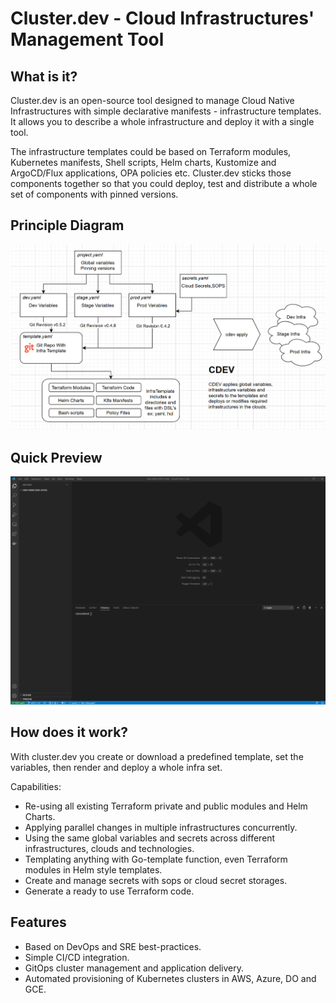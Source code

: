 # Cluster.dev - Cloud Infrastructures' Management Tool

## What is it?

Cluster.dev is an open-source tool designed to manage Cloud Native Infrastructures with simple declarative manifests - infrastructure templates. It allows you to describe a whole infrastructure and deploy it with a single tool.

The infrastructure templates could be based on Terraform modules, Kubernetes manifests, Shell scripts, Helm charts, Kustomize and ArgoCD/Flux applications, OPA policies etc. Cluster.dev sticks those components together so that you could deploy, test and distribute a whole set of components with pinned versions.

## Principle Diagram

![cdev diagram](./images/cdev-base-diagram.png)

## Quick Preview

![demo video cdev](./images/demo.gif)

## How does it work?

With cluster.dev you create or download a predefined template, set the variables, then render and deploy a whole infra set.

Capabilities:

- Re-using all existing Terraform private and public modules and Helm Charts.
- Applying parallel changes in multiple infrastructures concurrently.
- Using the same global variables and secrets across different infrastructures, clouds and technologies.
- Templating anything with Go-template function, even Terraform modules in Helm style templates.
- Create and manage secrets with sops or cloud secret storages.
- Generate a ready to use Terraform code.

## Features

- Based on DevOps and SRE best-practices.
- Simple CI/CD integration.
- GitOps cluster management and application delivery.
- Automated provisioning of Kubernetes clusters in AWS, Azure, DO and GCE.
